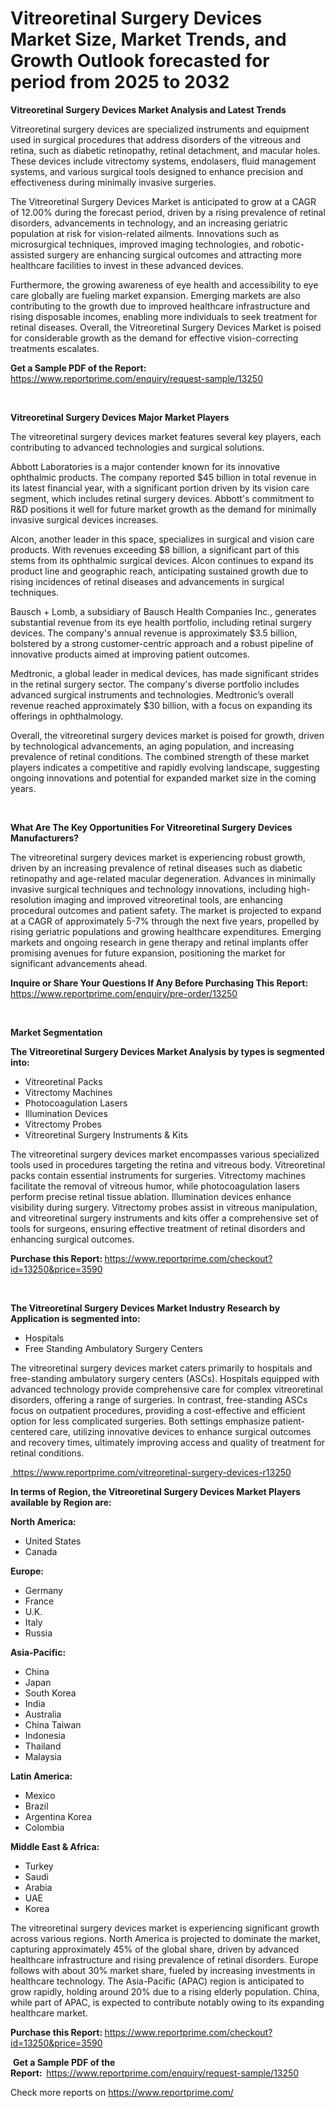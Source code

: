 <p><h1>Vitreoretinal Surgery Devices Market Size, Market Trends, and Growth Outlook forecasted for period from 2025 to 2032</h1></p><p><strong>Vitreoretinal Surgery Devices Market Analysis and Latest Trends</strong></p>
<p><p>Vitreoretinal surgery devices are specialized instruments and equipment used in surgical procedures that address disorders of the vitreous and retina, such as diabetic retinopathy, retinal detachment, and macular holes. These devices include vitrectomy systems, endolasers, fluid management systems, and various surgical tools designed to enhance precision and effectiveness during minimally invasive surgeries.</p><p>The Vitreoretinal Surgery Devices Market is anticipated to grow at a CAGR of 12.00% during the forecast period, driven by a rising prevalence of retinal disorders, advancements in technology, and an increasing geriatric population at risk for vision-related ailments. Innovations such as microsurgical techniques, improved imaging technologies, and robotic-assisted surgery are enhancing surgical outcomes and attracting more healthcare facilities to invest in these advanced devices.</p><p>Furthermore, the growing awareness of eye health and accessibility to eye care globally are fueling market expansion. Emerging markets are also contributing to the growth due to improved healthcare infrastructure and rising disposable incomes, enabling more individuals to seek treatment for retinal diseases. Overall, the Vitreoretinal Surgery Devices Market is poised for considerable growth as the demand for effective vision-correcting treatments escalates.</p></p>
<p><strong>Get a Sample PDF of the Report:&nbsp;</strong> <a href="https://www.reportprime.com/enquiry/request-sample/13250?utm_campaign=3079&utm_medium=2&utm_source=Github&utm_content=ia&utm_term=19032025&utm_id=vitreoretinal-surgery-devices">https://www.reportprime.com/enquiry/request-sample/13250</a></p>
<p>&nbsp;</p>
<p><strong>Vitreoretinal Surgery Devices Major Market Players</strong></p>
<p><p>The vitreoretinal surgery devices market features several key players, each contributing to advanced technologies and surgical solutions. </p><p>Abbott Laboratories is a major contender known for its innovative ophthalmic products. The company reported $45 billion in total revenue in its latest financial year, with a significant portion driven by its vision care segment, which includes retinal surgery devices. Abbott's commitment to R&D positions it well for future market growth as the demand for minimally invasive surgical devices increases.</p><p>Alcon, another leader in this space, specializes in surgical and vision care products. With revenues exceeding $8 billion, a significant part of this stems from its ophthalmic surgical devices. Alcon continues to expand its product line and geographic reach, anticipating sustained growth due to rising incidences of retinal diseases and advancements in surgical techniques.</p><p>Bausch + Lomb, a subsidiary of Bausch Health Companies Inc., generates substantial revenue from its eye health portfolio, including retinal surgery devices. The company's annual revenue is approximately $3.5 billion, bolstered by a strong customer-centric approach and a robust pipeline of innovative products aimed at improving patient outcomes.</p><p>Medtronic, a global leader in medical devices, has made significant strides in the retinal surgery sector. The company's diverse portfolio includes advanced surgical instruments and technologies. Medtronic’s overall revenue reached approximately $30 billion, with a focus on expanding its offerings in ophthalmology.</p><p>Overall, the vitreoretinal surgery devices market is poised for growth, driven by technological advancements, an aging population, and increasing prevalence of retinal conditions. The combined strength of these market players indicates a competitive and rapidly evolving landscape, suggesting ongoing innovations and potential for expanded market size in the coming years.</p></p>
<p>&nbsp;</p>
<p><strong>What Are The Key Opportunities For Vitreoretinal Surgery Devices Manufacturers?</strong></p>
<p><p>The vitreoretinal surgery devices market is experiencing robust growth, driven by an increasing prevalence of retinal diseases such as diabetic retinopathy and age-related macular degeneration. Advances in minimally invasive surgical techniques and technology innovations, including high-resolution imaging and improved vitreoretinal tools, are enhancing procedural outcomes and patient safety. The market is projected to expand at a CAGR of approximately 5-7% through the next five years, propelled by rising geriatric populations and growing healthcare expenditures. Emerging markets and ongoing research in gene therapy and retinal implants offer promising avenues for future expansion, positioning the market for significant advancements ahead.</p></p>
<p><strong>Inquire or Share Your Questions If Any Before Purchasing This Report:</strong> <a href="https://www.reportprime.com/enquiry/pre-order/13250?utm_campaign=3079&utm_medium=2&utm_source=Github&utm_content=ia&utm_term=19032025&utm_id=vitreoretinal-surgery-devices">https://www.reportprime.com/enquiry/pre-order/13250</a></p>
<p>&nbsp;</p>
<p><strong>Market Segmentation</strong></p>
<p><strong>The Vitreoretinal Surgery Devices Market Analysis by types is segmented into:</strong></p>
<p><ul><li>Vitreoretinal Packs</li><li>Vitrectomy Machines</li><li>Photocoagulation Lasers</li><li>Illumination Devices</li><li>Vitrectomy Probes</li><li>Vitreoretinal Surgery Instruments & Kits</li></ul></p>
<p><p>The vitreoretinal surgery devices market encompasses various specialized tools used in procedures targeting the retina and vitreous body. Vitreoretinal packs contain essential instruments for surgeries. Vitrectomy machines facilitate the removal of vitreous humor, while photocoagulation lasers perform precise retinal tissue ablation. Illumination devices enhance visibility during surgery. Vitrectomy probes assist in vitreous manipulation, and vitreoretinal surgery instruments and kits offer a comprehensive set of tools for surgeons, ensuring effective treatment of retinal disorders and enhancing surgical outcomes.</p></p>
<p><strong>Purchase this Report:&nbsp;</strong><a href="https://www.reportprime.com/checkout?id=13250&price=3590&utm_campaign=3079&utm_medium=2&utm_source=Github&utm_content=ia&utm_term=19032025&utm_id=vitreoretinal-surgery-devices">https://www.reportprime.com/checkout?id=13250&price=3590</a></p>
<p>&nbsp;</p>
<p><strong>The Vitreoretinal Surgery Devices Market Industry Research by Application is segmented into:</strong></p>
<p><ul><li>Hospitals</li><li>Free Standing Ambulatory Surgery Centers</li></ul></p>
<p><p>The vitreoretinal surgery devices market caters primarily to hospitals and free-standing ambulatory surgery centers (ASCs). Hospitals equipped with advanced technology provide comprehensive care for complex vitreoretinal disorders, offering a range of surgeries. In contrast, free-standing ASCs focus on outpatient procedures, providing a cost-effective and efficient option for less complicated surgeries. Both settings emphasize patient-centered care, utilizing innovative devices to enhance surgical outcomes and recovery times, ultimately improving access and quality of treatment for retinal conditions.</p></p>
<p><a href="https://www.reportprime.com/vitreoretinal-surgery-devices-r13250?utm_campaign=3079&utm_medium=2&utm_source=Github&utm_content=ia&utm_term=19032025&utm_id=vitreoretinal-surgery-devices">&nbsp;https://www.reportprime.com/vitreoretinal-surgery-devices-r13250</a></p>
<p><strong>In terms of Region, the Vitreoretinal Surgery Devices Market Players available by Region are:</strong></p>
<p>
    <p> <strong> North America: </strong>
        <ul>
            <li>United States</li>
            <li>Canada</li>
        </ul>
        </p> 
    <p> <strong> Europe: </strong>
        <ul>
            <li>Germany</li>
            <li>France</li>
            <li>U.K.</li>
            <li>Italy</li>
            <li>Russia</li>
        </ul>
        </p> 
    <p> <strong> Asia-Pacific: </strong>
        <ul>
            <li>China</li>
            <li>Japan</li>
            <li>South Korea</li>
            <li>India</li>
            <li>Australia</li>
            <li>China Taiwan</li>
            <li>Indonesia</li>
            <li>Thailand</li>
            <li>Malaysia</li>
        </ul>
        </p> 
    <p> <strong> Latin America: </strong>
        <ul>
            <li>Mexico</li>
            <li>Brazil</li>
            <li>Argentina Korea</li>
            <li>Colombia</li>
        </ul>
        </p> 
    <p> <strong> Middle East & Africa: </strong>
        <ul>
            <li>Turkey</li>
            <li>Saudi</li>
            <li>Arabia</li>
            <li>UAE</li>
            <li>Korea</li>
        </ul>
    </p>
    </p>
<p><p>The vitreoretinal surgery devices market is experiencing significant growth across various regions. North America is projected to dominate the market, capturing approximately 45% of the global share, driven by advanced healthcare infrastructure and rising prevalence of retinal disorders. Europe follows with about 30% market share, fueled by increasing investments in healthcare technology. The Asia-Pacific (APAC) region is anticipated to grow rapidly, holding around 20% due to a rising elderly population. China, while part of APAC, is expected to contribute notably owing to its expanding healthcare market.</p></p>
<p><strong>Purchase this Report: </strong><a href="https://www.reportprime.com/checkout?id=13250&price=3590&utm_campaign=3079&utm_medium=2&utm_source=Github&utm_content=ia&utm_term=19032025&utm_id=vitreoretinal-surgery-devices">https://www.reportprime.com/checkout?id=13250&price=3590</a></p>
<p>&nbsp;<strong>Get a Sample PDF of the Report:&nbsp;&nbsp;</strong><a href="https://www.reportprime.com/enquiry/request-sample/13250?utm_campaign=3079&utm_medium=2&utm_source=Github&utm_content=ia&utm_term=19032025&utm_id=vitreoretinal-surgery-devices">https://www.reportprime.com/enquiry/request-sample/13250</a></p>
<p><strong></strong></p>
<p>Check more reports on <a href="https://www.reportprime.com/?utm_campaign=3079&utm_medium=2&utm_source=Github&utm_content=ia&utm_term=19032025&utm_id=vitreoretinal-surgery-devices">https://www.reportprime.com/</a></p>